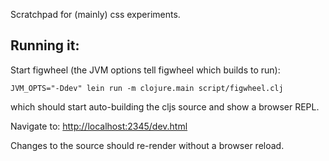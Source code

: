 
Scratchpad for (mainly) css experiments.

## Running it:

Start figwheel (the JVM options tell figwheel which builds to run):

```
JVM_OPTS="-Ddev" lein run -m clojure.main script/figwheel.clj
```

which should start auto-building the cljs source and show a browser REPL.

Navigate to: [http://localhost:2345/dev.html](http://localhost:2345/dev.html)

Changes to the source should re-render without a browser reload.